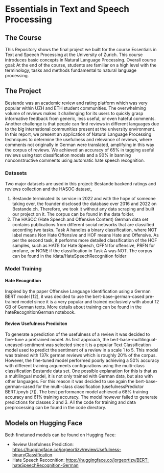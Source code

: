 # Essentials in Text and Speech Processing

## The Course
This Repository shows the final project we built for the course Essentials in Text and Speech Processing at the University of Zurich. This course introduces basic concepts in Natural Language Processing. Overall course goal: At the end of the course, students are familiar on a high level with the terminology, tasks and methods fundamental to natural language processing.

## The Project
Bestande was an academic review and rating platform which was very popular within UZH and ETH student communities. The overwhelming volume of reviews makes it challenging for its users to quickly grasp informative feedback from generic, less useful, or even hateful comments. Another challenge is that people can find reviews in different languages due to the big international communities present at the university environment. In this report, we present an application of Natural Language Processing techniques to determine the usefulness and relevance of reviews, where comments not originally in German were translated, amplifying in this way the corpus of reviews. We achieved an accuracy of 65% in tagging useful reviews using text classification models and a 90% in banning nonconstructive comments using automatic
hate speech recognition. 

### Datasets
Two major datasets are used in this project: Bestande backend ratings and reviews collection and the HASOC dataset,
1. Bestande terminated its service in 2022 and with the hope of someone taking over, the founder disclosed the database over 2016 and 2022 on Bestande.ch. Therefore, we took it without any data scraping and built our project on it. The corpus can be found in the data folder. 
2. The HASOC (Hate Speech and Offensive Content) German data set contains publications from different social networks that are classified according two tasks. Task A handles a binary classification, where NOT label means Non Hate Offensive and HOF means Hate and Offensive. As per the second task, it performs more detailed classification of the HOF samples, such as HATE for Hate Speech, OFFN for offensive, PRFN for profane, or NONE if the classification in Task A was NOT. The corpus can be found in the /data/HateSpeechRecognition folder

### Model Training
#### Hate Recognition
Inspired by the paper Offensive Language Identification using a German BERT model [12], it was decided to use the bert-base-german-cased pre-trained model since it is a very popular and trained exclusively with about 12 GB of German texts. More details about training can be found in the hateRecognitionGerman notebook. 
 
#### Review Usefulness Prediciton
To generate a prediction of the usefulness of a review it was decided to fine-tune a pretrained model. As first approach, the bert-base-multilingual-uncased-sentiment was selected since it is a popular Text Classification model used to predict the sentiment of a review in a scale 1 to 5. This model was trained with 137k german reviews which is roughly 20% of the corpus. However, the fine-tuned model performed poorly achieving a 50% accuracy with different training arguments configurations using the multi-class classification Bestande data set. One possible explanation for this is that as a multilingual model, it is not only trained with German data, but also with other languages. For this reason it was decided to use again the bert-base-german-cased for the multi-class classification (usefulnessPredictor BERT.ipnyb [7]). The best performance model achieved a 68% training accuracy and 61% training accuracy. The model however failed to generate
predictions for classes 2 and 3. All the code for training and data preprocessing can be found in the code directory. 

## Models on Hugging Face
Both finetuned models can be found on Hugging Face: 
- Review Usefulness Prediction: https://huggingface.co/jorgeortizv/reviewUsefulness-binaryClassification
- Hate Speech Recocnition: https://huggingface.co/jorgeortizv/BERT-hateSpeechRecognition-German

